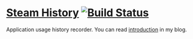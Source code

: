 # [Steam History](http://steamhistory.com/) [![Build Status](https://api.travis-ci.org/tsukanov/steamhistory.png)](https://travis-ci.org/tsukanov/steamhistory)

Application usage history recorder. You can read [introduction](http://blog.tsukanov.me/tracking-steam/) in my blog.
